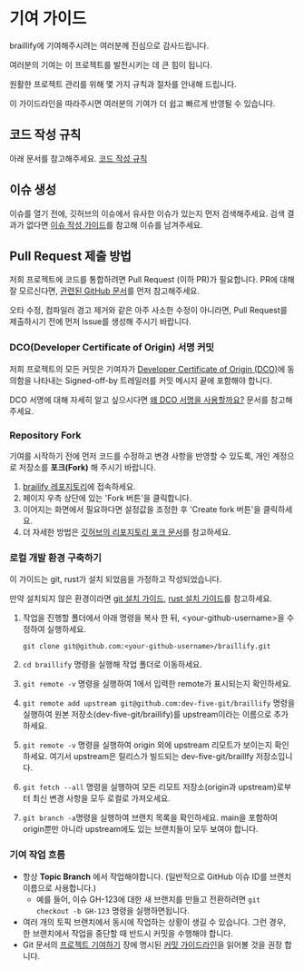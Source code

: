 # 기여 가이드

braillify에 기여해주시려는 여러분께 진심으로 감사드립니다.

여러분의 기여는 이 프로젝트를 발전시키는 데 큰 힘이 됩니다.

원활한 프로젝트 관리를 위해 몇 가지 규칙과 절차를 안내해 드립니다.

이 가이드라인을 따라주시면 여러분의 기여가 더 쉽고 빠르게 반영될 수 있습니다.

## 코드 작성 규칙

아래 문서를 참고해주세요. [코드 작성 규칙]()

## 이슈 생성

이슈를 열기 전에, 깃허브의 이슈에서 유사한 이슈가 있는지 먼저 검색해주세요.
검색 결과가 없다면 [이슈 작성 가이드]()를 참고해 이슈를 남겨주세요.

## Pull Request 제출 방법

저희 프로젝트에 코드를 통합하려면 Pull Request (이하 PR)가 필요합니다.
PR에 대해 잘 모르신다면, [관련된 GitHub 문서](https://docs.github.com/ko/pull-requests/collaborating-with-pull-requests/proposing-changes-to-your-work-with-pull-requests/about-pull-requests)를 먼저 참고해주세요.

오타 수정, 컴파일러 경고 제거와 같은 아주 사소한 수정이 아니라면, Pull Request를 제출하시기 전에 먼저 Issue를 생성해 주시기 바랍니다.

### DCO(Developer Certificate of Origin) 서명 커밋

저희 프로젝트의 모든 커밋은 기여자가 [Developer Certificate of Origin (DCO)](https://developercertificate.org/)에 동의함을 나타내는 Signed-off-by 트레일러를 커밋 메시지 끝에 포함해야 합니다.

DCO 서명에 대해 자세히 알고 싶으시다면 [왜 DCO 서명을 사용할까요?]() 문서를 참고해주세요.

### Repository Fork

기여를 시작하기 전에 먼저 코드를 수정하고 변경 사항을 반영할 수 있도록, 개인 계정으로 저장소를 **포크(Fork)** 해 주시기 바랍니다.

1. [brailify 레포지토리](https://github.com/dev-five-git/braillify)에 접속하세요.
2. 페이지 우측 상단에 있는 'Fork 버튼'을 클릭합니다.
3. 이어지는 화면에서 필요하다면 설정값을 조정한 후 'Create fork 버튼'을 클릭하세요.
4. 더 자세한 방법은 [깃허브의 리포지토리 포크 문서](https://docs.github.com/ko/pull-requests/collaborating-with-pull-requests/working-with-forks/fork-a-repo)를 참고하세요.

### 로컬 개발 환경 구축하기

이 가이드는 git, rust가 설치 되었음을 가정하고 작성되었습니다.

만약 설치되지 않은 환경이라면 [git 설치 가이드](https://git-scm.com/book/ko/v2/%EC%8B%9C%EC%9E%91%ED%95%98%EA%B8%B0-Git-%EC%84%A4%EC%B9%98), [rust 설치 가이드]()를 참고하세요.

1. 작업을 진행할 폴더에서 아래 명령을 복사 한 뒤, \<your-github-username\>을 수정하여 실행하세요.

   `git clone git@github.com:<your-github-username>/braillify.git`

2. `cd braillify` 명령을 실행해 작업 폴더로 이동하세요.
3. `git remote -v` 명령을 실행하여 1에서 입력한 remote가 표시되는지 확인하세요.
4. `git remote add upstream git@github.com:dev-five-git/braillify` 명령을 실행하여 원본 저장소(dev-five-git/braillify)를 upstream이라는 이름으로 추가하세요.
5. `git remote -v` 명령을 실행하여 origin 외에 upstream 리모트가 보이는지 확인하세요. 여기서 upstream은 릴리스가 빌드되는 dev-five-git/braillfy 저장소입니다.
6. `git fetch --all` 명령을 실행하여 모든 리모트 저장소(origin과 upstream)로부터 최신 변경 사항을 모두 로컬로 가져오세요.
7. `git branch -a`명령을 실행하여 브랜치 목록을 확인하세요. main을 포함하여 origin뿐만 아니라 upstream에도 있는 브랜치들이 모두 보여야 합니다.

### 기여 작업 흐름

- 항상 **Topic Branch** 에서 작업해야합니다.
  (일반적으로 GitHub 이슈 ID를 브랜치 이름으로 사용합니다.)
  - 예를 들어, 이슈 GH-123에 대한 새 브랜치를 만들고 전환하려면 `git checkout -b GH-123` 명령을 실행하면됩니다.
- 여러 개의 토픽 브랜치에서 동시에 작업하는 상황이 생길 수 있습니다. 그런 경우, 한 브랜치에서 작업을 중단할 때 반드시 커밋을 수행해야 합니다.
- Git 문서의 [프로젝트 기여하기](https://git-scm.com/book/ko/v2/%EB%B6%84%EC%82%B0-%ED%99%98%EA%B2%BD%EC%97%90%EC%84%9C%EC%9D%98-Git-%ED%94%84%EB%A1%9C%EC%A0%9D%ED%8A%B8%EC%97%90-%EA%B8%B0%EC%97%AC%ED%95%98%EA%B8%B0) 장에 명시된 [커밋 가이드라인](https://git-scm.com/book/ko/v2/%EB%B6%84%EC%82%B0-%ED%99%98%EA%B2%BD%EC%97%90%EC%84%9C%EC%9D%98-Git-%ED%94%84%EB%A1%9C%EC%A0%9D%ED%8A%B8%EC%97%90-%EA%B8%B0%EC%97%AC%ED%95%98%EA%B8%B0#_commit_guidelines)을 읽어볼 것을 권장 합니다.
